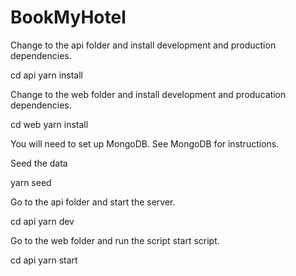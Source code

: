 # BookMyHotel

Change to the api folder and install development and production dependencies.

cd api
yarn install

Change to the web folder and install development and producation dependencies.

cd web
yarn install

You will need to set up MongoDB. See MongoDB for instructions.

Seed the data

yarn seed



Go to the api folder and start the server.

cd api
yarn dev

Go to the web folder and run the script start script.

cd api
yarn start
